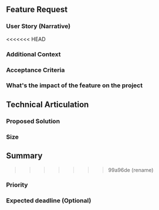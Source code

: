 <!-- Text which is in between <!-- and -- > is a comment in a Markdown files.
you can ignore them, comments are not rendered in Gitlab -->

## Feature Request

<!--
**Description:**
*   A concise and clear summary of the feature being requested.
    *   Example: "Implement a user profile page with settings and activity history."
-->

### User Story (Narrative)
<<<<<<< HEAD

<!--
**Purpose:**
*   Describe the feature from the user's perspective.
*   This must be either the text itself or a link to the parent issue.
**Purpose:**
*   Describe the feature from the user's perspective.
*   This must be either the text itself or a link to the parent issue.
*   Use the "As a... I want... so that..." format for clarity.
    *   Example: "As a registered user, I want to be able to view and edit my profile information, such as name, email, and password, so that I can maintain an accurate and up-to-date account."
*   If this story is sized as L and on here may be a list of its child issues.
-->

### Additional Context

<!--
**Purpose:**
*   Provide any relevant background information, dependencies, or constraints.
*   Include links to related documents, such as design mockups (Figma files), API documentation, or relevant research.
    *   Example:
        *   "This feature requires integration with the existing user authentication system."
        *   "Design mockups can be found in the following Figma file: [link]"
-->

### Acceptance Criteria

<!--
**Purpose:**
*   Define specific, measurable, achievable, relevant, and time-bound (SMART) criteria for determining if the feature is complete and meets requirements.
    *   Example:
        *   "The user profile page must display the user's name, email address, and registration date."
        *   "Users must be able to successfully update their email address and password."
        *   "The profile page must load within 2 seconds on average."
-->

### What's the impact of the feature on the project

<!-- e.g. The subpage will promote an event on which will help to connect the volunteers with Refugee Accomodation centers in Berlin -->

## Technical Articulation

<!--
**Purpose:**
*   Optional
*   Describe the technical aspects of the feature implementation.
    * SW design, i.e. functions, data structures, API interfaces, etc.
    * Testing, performance, maintenance, etc.
-->

### Proposed Solution

<!--
**Purpose:**
*   Outline the technical approach to implementing the feature.
    *   Example:
        *   "Create a new React component for the user profile page."
        *   "Utilize the existing user API to fetch and update user data."
        *   "Implement data validation and error handling."
-->

### Size

<!--
**Purpose:**
*   Estimate the development effort required for the feature (e.g., small, medium, large, extra large).
    *   Use T-shirt sizing: XS, S, MS, M, L, XL, XXL
    *   S is a golden ratio meaning it's complexity and scale is within 2 and 4 hours of dev work.
    *   XS is about 1 hour and less
    *   MS is up to 1 day
    *   M is up to 1 day also, but has substantial complexity to it
    *   L is definitely more than a day, but doesn't exceed 3 days, i.e. 2 Ls per week
    *   XL takes entire week
    *   XXL just for indicating a huge one.
*   This can be used for planning and prioritization.
-->

## Summary

<!--
**Purpose:**
*   Optional
*   A brief summary of the feature request and its key aspects.
-->

>>>>>>> 99a96de (rename)
### Priority

<!--
**Purpose:**
*   Indicate the relative importance of the feature compared to other requests.
    *   Example: High, Medium, Low
-->

### Expected deadline (Optional)

<!--
**Purpose:**
*   Set a target date for completing the feature development.
-->
